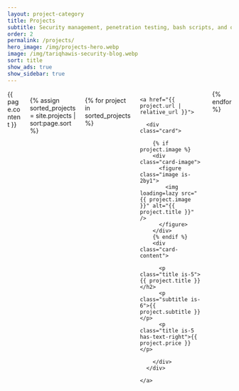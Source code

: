 ```yaml
---
layout: project-category
title: Projects
subtitle: Security management, penetration testing, bash scripts, and other automation tools
order: 2
permalink: /projects/
hero_image: /img/projects-hero.webp
image: /img/tariqhawis-security-blog.webp
sort: title
show_ads: true
show_sidebar: true
---
```



<div class="columns is-multiline">

  <div class="column is-12">
    {{ page.content }}
  </div>

  {% assign sorted_projects = site.projects | sort:page.sort %}

  {% for project in sorted_projects %}
  <div class="column is-6-desktop is-6-tablet is-8-mobile">

    <a href="{{ project.url | relative_url }}">

      <div class="card">

        {% if project.image %}
        <div class="card-image">
          <figure class="image is-2by1">
            <img loading=lazy src="{{ project.image }}" alt="{{ project.title }}" />
          </figure>
        </div>
        {% endif %}
        <div class="card-content">

          <p class="title is-5">{{ project.title }}</h2>
          <p class="subtitle is-6">{{ project.subtitle }}</p>  
          <p class="title is-5 has-text-right">{{ project.price }}</p>

        </div>
      </div>

    </a>

  </div>
{% endfor %}
</div>

